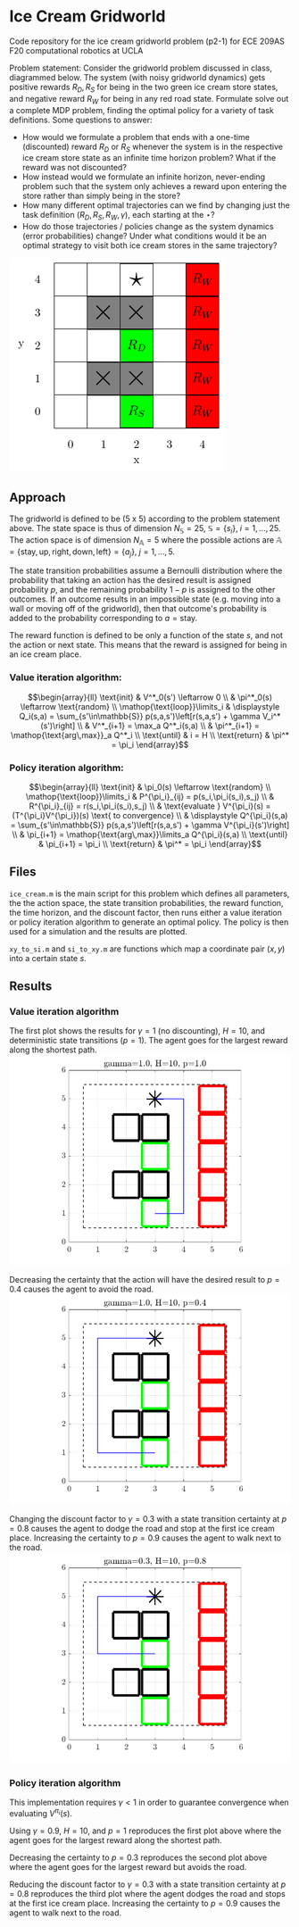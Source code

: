 # Ice Cream Gridworld

Code repository for the ice cream gridworld problem (p2-1) for ECE 209AS F20 computational robotics at UCLA

Problem statement:
Consider the gridworld problem discussed in class, diagrammed below.  The system (with noisy gridworld dynamics) gets positive rewards $R_D, R_S$ for being in the two green ice cream store states, and negative reward $R_W$ for being in any red road state.
Formulate solve out a complete MDP problem, finding the optimal policy for a variety of task definitions.  Some questions to answer:

- How would we formulate a problem that ends with a one-time (discounted) reward $R_D$ or $R_S$ whenever the system is in the respective ice cream store state as an infinite time horizon problem?  What if the reward was not discounted?
- How instead would we formulate an infinite horizon, never-ending problem such that the system only achieves a reward upon entering the store rather than simply being in the store?
- How many different optimal trajectories can we find by changing just the task definition ($R_D, R_S, R_W, \gamma$), each starting at the $\star$?
- How do those trajectories / policies change as the system dynamics (error probabilities) change?
Under what conditions would it be an optimal strategy to visit both ice cream stores in the same trajectory?

![problem_statement](plots/icecream.png)

## Approach

The gridworld is defined to be (5 x 5) according to the problem statement above. The state space is thus of dimension $N_\mathbb{S}=25$, $\mathbb{S} = \{s_i\},\;i = 1,\dots,25$. The action space is of dimension $N_\mathbb{A}=5$ where the possible actions are $\mathbb{A}=\{\text{stay}, \text{up}, \text{right}, \text{down}, \text{left}\}=\{a_j\},\;j = 1,...,5$.

The state transition probabilities assume a Bernoulli distribution where the probability that taking an action has the desired result is assigned probability $p$, and the remaining probability $1-p$ is assigned to the other outcomes. If an outcome results in an impossible state (e.g. moving into a wall or moving off of the gridworld), then that outcome's probability is added to the probability corresponding to $a = \text{stay}$.

The reward function is defined to be only a function of the state $s$, and not the action or next state. This means that the reward is assigned for being in an ice cream place.

### Value iteration algorithm:

$$\begin{array}{ll}
\text{init} & V^*_0(s') \leftarrow 0 \\
& \pi^*_0(s) \leftarrow \text{random} \\
\mathop{\text{loop}}\limits_i & \displaystyle Q_i(s,a) = \sum_{s'\in\mathbb{S}} p(s,a,s')\left[r(s,a,s') + \gamma V_i^*(s')\right] \\
& V^*_{i+1} = \max_a Q^*_i(s,a) \\
& \pi^*_{i+1} = \mathop{\text{arg\,max}}_a Q^*_i \\
\text{until} & i = H \\
\text{return} & \pi^* = \pi_i
\end{array}$$

### Policy iteration algorithm:

$$\begin{array}{ll}
\text{init} & \pi_0(s) \leftarrow \text{random} \\
\mathop{\text{loop}}\limits_i & P^{\pi_i}_{ij} = p(s_i,\pi_i(s_i),s_j) \\
& R^{\pi_i}_{ij} = r(s_i,\pi_i(s_i),s_j) \\
& \text{evaluate } V^{\pi_i}(s) = (T^{\pi_i}V^{\pi_i})(s) \text{ to convergence} \\
& \displaystyle Q^{\pi_i}(s,a) = \sum_{s'\in\mathbb{S}} p(s,a,s')\left[r(s,a,s') + \gamma V^{\pi_i}(s')\right] \\
& \pi_{i+1} = \mathop{\text{arg\,max}}\limits_a Q^{\pi_i}(s,a) \\
\text{until} & \pi_{i+1} = \pi_i \\
\text{return} & \pi^* = \pi_i
\end{array}$$

## Files

`ice_cream.m` is the main script for this problem which defines all parameters, the the action space, the state transition probabilities, the reward function, the time horizon, and the discount factor, then runs either a value iteration or policy iteration algorithm to generate an optimal policy. The policy is then used for a simulation and the results are plotted.

`xy_to_si.m` and `si_to_xy.m` are functions which map a coordinate pair $(x,y)$ into a certain state $s$.

## Results

### Value iteration algorithm

The first plot shows the results for $\gamma=1$ (no discounting), $H=10$, and deterministic state transitions ($p=1$). The agent goes for the largest reward along the shortest path.
![plot1](plots/val_g10h10p10.png)

Decreasing the certainty that the action will have the desired result to $p=0.4$ causes the agent to avoid the road.
![plot2](plots/val_g10h10p04.png)

Changing the discount factor to $\gamma=0.3$ with a state transition certainty at $p=0.8$ causes the agent to dodge the road and stop at the first ice cream place. Increasing the certainty to $p=0.9$ causes the agent to walk next to the road.
![plot3](plots/val_g03h10p08.png)

### Policy iteration algorithm

This implementation requires $\gamma<1$ in order to guarantee convergence when evaluating $V^{\pi_i}(s)$.

Using $\gamma=0.9$, $H=10$, and $p=1$ reproduces the first plot above where the agent goes for the largest reward along the shortest path.

Decreasing the certainty to $p=0.3$ reproduces the second plot above where the agent goes for the largest reward but avoids the road.

Reducing the discount factor to $\gamma=0.3$ with a state transition certainty at $p=0.8$ reproduces the third plot where the agent dodges the road and stops at the first ice cream place. Increasing the certainty to $p=0.9$ causes the agent to walk next to the road.
